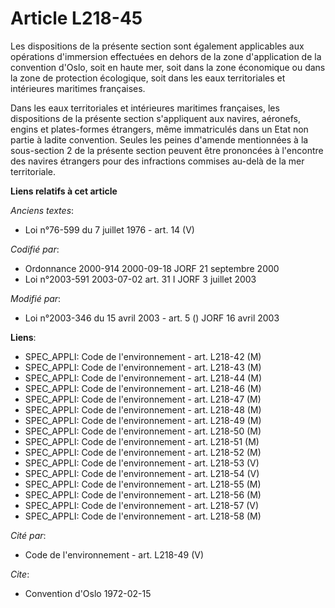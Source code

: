 # Article L218-45

Les dispositions de la présente section sont également applicables aux opérations d'immersion effectuées en dehors de la zone
d'application de la convention d'Oslo, soit en haute mer, soit dans la zone économique ou dans la zone de protection
écologique, soit dans les eaux territoriales et intérieures maritimes françaises.

Dans les eaux territoriales et intérieures maritimes françaises, les dispositions de la présente section s'appliquent aux
navires, aéronefs, engins et plates-formes étrangers, même immatriculés dans un Etat non partie à ladite convention. Seules
les peines d'amende mentionnées à la sous-section 2 de la présente section peuvent être prononcées à l'encontre des navires
étrangers pour des infractions commises au-delà de la mer territoriale.

**Liens relatifs à cet article**

_Anciens textes_:

  - Loi n°76-599 du 7 juillet 1976 - art. 14 (V)

_Codifié par_:

  - Ordonnance 2000-914 2000-09-18 JORF 21 septembre 2000
  - Loi n°2003-591 2003-07-02 art. 31 I JORF 3 juillet 2003

_Modifié par_:

  - Loi n°2003-346 du 15 avril 2003 - art. 5 () JORF 16 avril 2003

**Liens**:

  - SPEC_APPLI: Code de l'environnement - art. L218-42 (M)
  - SPEC_APPLI: Code de l'environnement - art. L218-43 (M)
  - SPEC_APPLI: Code de l'environnement - art. L218-44 (M)
  - SPEC_APPLI: Code de l'environnement - art. L218-46 (M)
  - SPEC_APPLI: Code de l'environnement - art. L218-47 (M)
  - SPEC_APPLI: Code de l'environnement - art. L218-48 (M)
  - SPEC_APPLI: Code de l'environnement - art. L218-49 (M)
  - SPEC_APPLI: Code de l'environnement - art. L218-50 (M)
  - SPEC_APPLI: Code de l'environnement - art. L218-51 (M)
  - SPEC_APPLI: Code de l'environnement - art. L218-52 (M)
  - SPEC_APPLI: Code de l'environnement - art. L218-53 (V)
  - SPEC_APPLI: Code de l'environnement - art. L218-54 (V)
  - SPEC_APPLI: Code de l'environnement - art. L218-55 (M)
  - SPEC_APPLI: Code de l'environnement - art. L218-56 (M)
  - SPEC_APPLI: Code de l'environnement - art. L218-57 (V)
  - SPEC_APPLI: Code de l'environnement - art. L218-58 (M)

_Cité par_:

  - Code de l'environnement - art. L218-49 (V)

_Cite_:

  - Convention d'Oslo 1972-02-15
